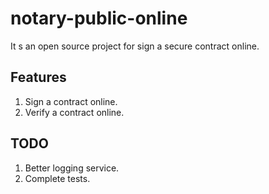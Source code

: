 # notary-public-online
It s an open source project for sign a secure contract online.

## Features
1. Sign a contract online.
2. Verify a contract online.

## TODO
1. Better logging service.
2. Complete tests.